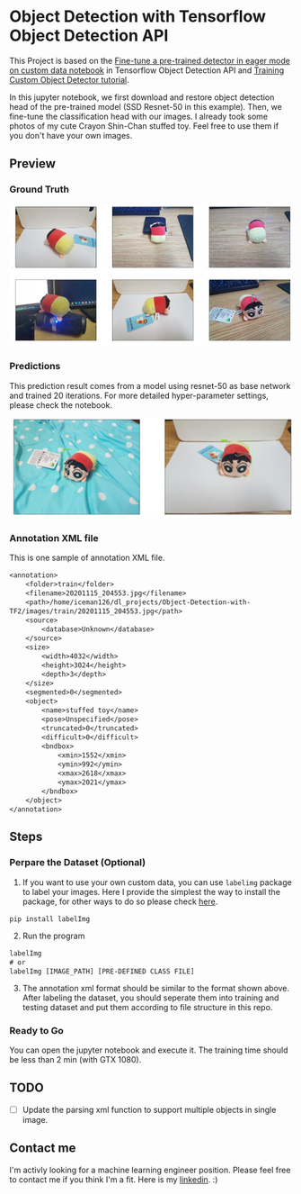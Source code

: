 # Object Detection with Tensorflow Object Detection API

This Project is based on the [Fine-tune a pre-trained detector in eager mode on custom data notebook](https://github.com/tensorflow/models/blob/master/research/object_detection/colab_tutorials/eager_few_shot_od_training_tf2_colab.ipynb) in Tensorflow Object Detection API and [Training Custom Object Detector tutorial](https://tensorflow-object-detection-api-tutorial.readthedocs.io/en/latest/training.html).

In this jupyter notebook, we first download and restore object detection head of the pre-trained model (SSD Resnet-50 in this example). Then, we fine-tune the classification head with our images. I already took some photos of my cute Crayon Shin-Chan stuffed toy. Feel free to use them if you don't have your own images.

## Preview
### Ground Truth
![](readme_images/ground_truth.png)
### Predictions
This prediction result comes from a model using resnet-50 as base network and trained 20 iterations. For more detailed hyper-parameter settings, please check the notebook.

![](readme_images/predictions.png)

### Annotation XML file

This is one sample of annotation XML file.
```
<annotation>
	<folder>train</folder>
	<filename>20201115_204553.jpg</filename>
	<path>/home/iceman126/dl_projects/Object-Detection-with-TF2/images/train/20201115_204553.jpg</path>
	<source>
		<database>Unknown</database>
	</source>
	<size>
		<width>4032</width>
		<height>3024</height>
		<depth>3</depth>
	</size>
	<segmented>0</segmented>
	<object>
		<name>stuffed toy</name>
		<pose>Unspecified</pose>
		<truncated>0</truncated>
		<difficult>0</difficult>
		<bndbox>
			<xmin>1552</xmin>
			<ymin>992</ymin>
			<xmax>2618</xmax>
			<ymax>2021</ymax>
		</bndbox>
	</object>
</annotation>
```

## Steps
### Perpare the Dataset (Optional)
1. If you want to use your own custom data, you can use `labelimg` package to label your images. Here I provide the simplest the way to install the package, for other ways to do so please check [here](https://tensorflow-object-detection-api-tutorial.readthedocs.io/en/latest/training.html#preparing-the-dataset).
```
pip install labelImg
```
2. Run the program
```
labelImg
# or
labelImg [IMAGE_PATH] [PRE-DEFINED CLASS FILE]
```

3. The annotation xml format should be similar to the format shown above. After labeling the dataset, you should seperate them into training and testing dataset and put them according to file structure in this repo.

### Ready to Go
You can open the jupyter notebook and execute it. The training time should be less than 2 min (with GTX 1080).

## TODO
- [ ] Update the parsing xml function to support multiple objects in single image.

## Contact me
I'm activly looking for a machine learning engineer position. Please feel free to contact me if you think I'm a fit. Here is my [linkedin](https://www.linkedin.com/in/jinbo-huang). :) 